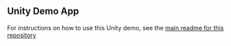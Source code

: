 Unity Demo App
--------------

For instructions on how to use this Unity demo, see the [main readme for this repository](../../README.md)